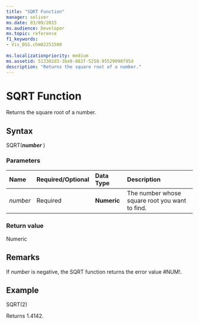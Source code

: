 ```yaml
---
title: "SQRT Function" 
manager: soliver
ms.date: 03/09/2015
ms.audience: Developer
ms.topic: reference
f1_keywords:
- Vis_DSS.chm82251500
 
ms.localizationpriority: medium
ms.assetid: 513302d3-3be8-882f-5258-95529098f95d
description: "Returns the square root of a number."
---
```


# SQRT Function

Returns the square root of a number.
  
## Syntax

SQRT(***number*** )
  
### Parameters

|**Name**|**Required/Optional**|**Data Type**|**Description**|
|:-----|:-----|:-----|:-----|
| _number_ <br/> |Required  <br/> |**Numeric** <br/> |The number whose square root you want to find. |

### Return value

Numeric
  
## Remarks

If *number* is negative, the SQRT function returns the error value #NUM!.
  
## Example

SQRT(2)
  
Returns 1.4142.
  